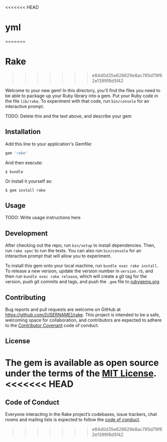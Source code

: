 <<<<<<< HEAD
# yml
=======
# Rake
>>>>>>> e84d0d35e628629e8ac785d79f62e1399f8d5f42

Welcome to your new gem! In this directory, you'll find the files you need to be able to package up your Ruby library into a gem. Put your Ruby code in the file `lib/rake`. To experiment with that code, run `bin/console` for an interactive prompt.

TODO: Delete this and the text above, and describe your gem

## Installation

Add this line to your application's Gemfile:

```ruby
gem 'rake'
```

And then execute:

    $ bundle

Or install it yourself as:

    $ gem install rake

## Usage

TODO: Write usage instructions here

## Development

After checking out the repo, run `bin/setup` to install dependencies. Then, run `rake spec` to run the tests. You can also run `bin/console` for an interactive prompt that will allow you to experiment.

To install this gem onto your local machine, run `bundle exec rake install`. To release a new version, update the version number in `version.rb`, and then run `bundle exec rake release`, which will create a git tag for the version, push git commits and tags, and push the `.gem` file to [rubygems.org](https://rubygems.org).

## Contributing

Bug reports and pull requests are welcome on GitHub at https://github.com/[USERNAME]/rake. This project is intended to be a safe, welcoming space for collaboration, and contributors are expected to adhere to the [Contributor Covenant](http://contributor-covenant.org) code of conduct.

## License

The gem is available as open source under the terms of the [MIT License](https://opensource.org/licenses/MIT).
<<<<<<< HEAD
=======

## Code of Conduct

Everyone interacting in the Rake project’s codebases, issue trackers, chat rooms and mailing lists is expected to follow the [code of conduct](https://github.com/[USERNAME]/rake/blob/master/CODE_OF_CONDUCT.md).
>>>>>>> e84d0d35e628629e8ac785d79f62e1399f8d5f42
